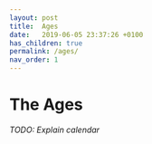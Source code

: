 ```yaml
---
layout: post
title:  Ages
date:   2019-06-05 23:37:26 +0100
has_children: true
permalink: /ages/
nav_order: 1
---
```

The Ages
===

*TODO: Explain calendar*
